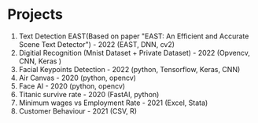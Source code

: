 # Projects

1. Text Detection EAST(Based on paper "EAST: An Efficient and Accurate Scene Text Detector") - 2022 (EAST, DNN, cv2) 
2. Digitial Recognition (Mnist Dataset + Private Dataset) - 2022 (Opvencv, CNN, Keras )
3. Facial Keypoints Detection - 2022 (python, Tensorflow, Keras, CNN)
4. Air Canvas - 2020 (python, opencv) 
5. Face AI - 2020 (python, opencv)
6. Titanic survive rate - 2020 (FastAI, python)
7. Minimum wages vs Employment Rate - 2021 (Excel, Stata)
8. Customer Behaviour - 2021 (CSV, R) 
